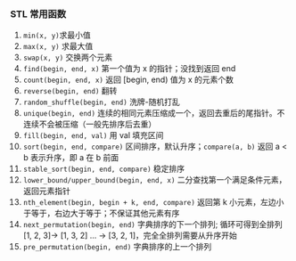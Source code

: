 ### STL 常用函数

1. `min(x, y)`求最小值
2. `max(x, y)` 求最大值
3. `swap(x, y)` 交换两个元素
4. `find(begin, end, x)` 第一个值为 x 的指针；没找到返回 end
5. `count(begin, end, x)` 返回 [begin, end) 值为 x 的元素个数
6. `reverse(begin, end)` 翻转
7. `random_shuffle(begin, end)` 洗牌-随机打乱
8. `unique(begin, end)` 连续的相同元素压缩成一个，返回去重后的尾指针。不连续不会被压缩（一般先排序后去重）
9. `fill(begin, end, val)` 用 val 填充区间
10. `sort(begin, end, compare)` 区间排序，默认升序；`compare(a, b)` 返回 a < b 表示升序，即 a 在 b 前面
11. `stable_sort(begin, end, compare)` 稳定排序
12. `lower_bound/upper_bound(begin, end, x)` 二分查找第一个满足条件元素，返回元素指针
13. `nth_element(begin, begin + k, end, compare)` 返回第 k 小元素，左边小于等于，右边大于等于；不保证其他元素有序
14. `next_permutation(begin, end)` 字典排序的下一个排列; 循环可得到全排列 [1, 2, 3]-> [1, 3, 2] ... -> [3, 2, 1]，完全全排列需要从升序开始
15. `pre_permutation(begin, end)` 字典排序的上一个排列
